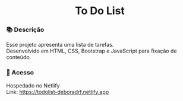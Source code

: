 <h1 align="center"> To Do List </h1>

### 📚 Descrição
Esse projeto apresenta uma lista de tarefas. <br>
Desenvolvido em HTML, CSS, Bootstrap e JavaScript para fixação de conteúdo.

### 📁 Acesso
Hospedado no Netlify <br>
Link: https://todolist-deboradrf.netlify.app
